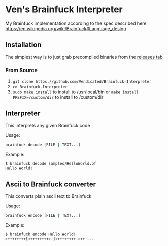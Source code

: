 # Ven's Brainfuck Interpreter

My Brainfuck implementation according to the spec described here <https://en.wikipedia.org/wiki/Brainfuck#Language_design>

## Installation

The simplest way is to just grab precompiled binaries from the [releases tab](https://github.com/Vendicated/BrainfuckInterpreter/releases/latest)

### From Source

1. `git clone https://github.com/Vendicated/Brainfuck-Interpreter`
2. `cd Brainfuck-Interpreter`
3. `sudo make install` to install to /usr/local/bin or `make install PREFIX=/custom/dir` to install to /custom/dir

## Interpreter

This interprets any given Brainfuck code

Usage:

```bash
brainfuck decode [FILE | TEXT...]
```

Example:

```bash
$ brainfuck decode samples/HelloWorld.bf
Hello World!
```

## Ascii to Brainfuck converter

This converts plain ascii text to Brainfuck

Usage:

```bash
brainfuck encode [FILE | TEXT...]
```

Example:

```bash
$ brainfuck encode Hello World!
>++++++++[<++++++++>-]<++++++++.>++....
```

